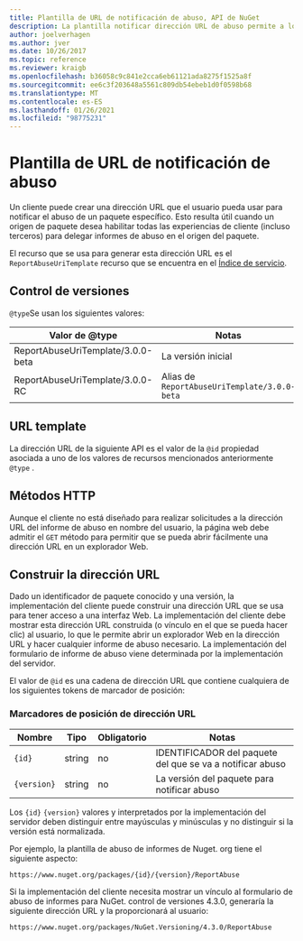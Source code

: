 ```yaml
---
title: Plantilla de URL de notificación de abuso, API de NuGet
description: La plantilla notificar dirección URL de abuso permite a los clientes mostrar un vínculo notificar abuso en la interfaz de usuario.
author: joelverhagen
ms.author: jver
ms.date: 10/26/2017
ms.topic: reference
ms.reviewer: kraigb
ms.openlocfilehash: b36058c9c841e2cca6eb61121ada8275f1525a8f
ms.sourcegitcommit: ee6c3f203648a5561c809db54ebeb1d0f0598b68
ms.translationtype: MT
ms.contentlocale: es-ES
ms.lasthandoff: 01/26/2021
ms.locfileid: "98775231"
---
```

# <a name="report-abuse-url-template"></a>Plantilla de URL de notificación de abuso

Un cliente puede crear una dirección URL que el usuario pueda usar para notificar el abuso de un paquete específico. Esto resulta útil cuando un origen de paquete desea habilitar todas las experiencias de cliente (incluso terceros) para delegar informes de abuso en el origen del paquete.

El recurso que se usa para generar esta dirección URL es el `ReportAbuseUriTemplate` recurso que se encuentra en el [Índice de servicio](service-index.md).

## <a name="versioning"></a>Control de versiones

`@type`Se usan los siguientes valores:

Valor de @type                       | Notas
--------------------------------- | -----
ReportAbuseUriTemplate/3.0.0-beta | La versión inicial
ReportAbuseUriTemplate/3.0.0-RC   | Alias de `ReportAbuseUriTemplate/3.0.0-beta`

## <a name="url-template"></a>URL template

La dirección URL de la siguiente API es el valor de la `@id` propiedad asociada a uno de los valores de recursos mencionados anteriormente `@type` .

## <a name="http-methods"></a>Métodos HTTP

Aunque el cliente no está diseñado para realizar solicitudes a la dirección URL del informe de abuso en nombre del usuario, la página web debe admitir el `GET` método para permitir que se pueda abrir fácilmente una dirección URL en un explorador Web.

## <a name="construct-the-url"></a>Construir la dirección URL

Dado un identificador de paquete conocido y una versión, la implementación del cliente puede construir una dirección URL que se usa para tener acceso a una interfaz Web. La implementación del cliente debe mostrar esta dirección URL construida (o vínculo en el que se pueda hacer clic) al usuario, lo que le permite abrir un explorador Web en la dirección URL y hacer cualquier informe de abuso necesario. La implementación del formulario de informe de abuso viene determinada por la implementación del servidor.

El valor de `@id` es una cadena de dirección URL que contiene cualquiera de los siguientes tokens de marcador de posición:

### <a name="url-placeholders"></a>Marcadores de posición de dirección URL

Nombre        | Tipo    | Obligatorio | Notas
----------- | ------- | -------- | -----
`{id}`      | string  | no       | IDENTIFICADOR del paquete del que se va a notificar abuso
`{version}` | string  | no       | La versión del paquete para notificar abuso

Los `{id}` `{version}` valores y interpretados por la implementación del servidor deben distinguir entre mayúsculas y minúsculas y no distinguir si la versión está normalizada.

Por ejemplo, la plantilla de abuso de informes de Nuget. org tiene el siguiente aspecto:

```
https://www.nuget.org/packages/{id}/{version}/ReportAbuse
```

Si la implementación del cliente necesita mostrar un vínculo al formulario de abuso de informes para NuGet. control de versiones 4.3.0, generaría la siguiente dirección URL y la proporcionará al usuario:

```
https://www.nuget.org/packages/NuGet.Versioning/4.3.0/ReportAbuse
```
